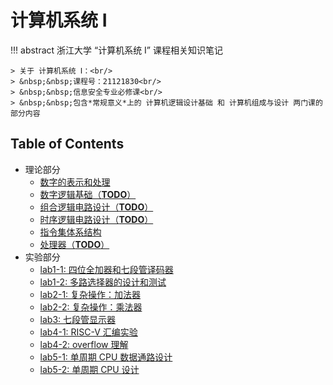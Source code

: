 # 计算机系统 Ⅰ

!!! abstract 
    浙江大学 “计算机系统 Ⅰ” 课程相关知识笔记

    > 关于 计算机系统 Ⅰ：<br/>
    > &nbsp;&nbsp;课程号：21121830<br/>
    > &nbsp;&nbsp;信息安全专业必修课<br/>
    > &nbsp;&nbsp;包含*常规意义*上的 计算机逻辑设计基础 和 计算机组成与设计 两门课的部分内容

## Table of Contents
- 理论部分
    - [数字的表示和处理](topic1)
    - [数字逻辑基础（**TODO**）](topic2)
    - [组合逻辑电路设计（**TODO**）](topic3)
    - [时序逻辑电路设计（**TODO**）](topic4)
    - [指令集体系结构](topic5)
    - [处理器（**TODO**）](topic6)
- 实验部分
    - [lab1-1: 四位全加器和七段管译码器](lab1-1)
    - [lab1-2: 多路选择器的设计和测试](lab1-2)
    - [lab2-1: 复杂操作：加法器](lab2-1)
    - [lab2-2: 复杂操作：乘法器](lab2-2)
    - [lab3: 七段管显示器](lab3)
    - [lab4-1: RISC-V 汇编实验](lab4-1)
    - [lab4-2: overflow 理解](lab4-2)
    - [lab5-1: 单周期 CPU 数据通路设计](lab5-1)
    - [lab5-2: 单周期 CPU 设计](lab5-2)